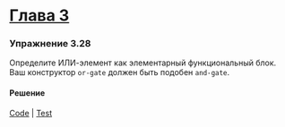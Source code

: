 # [Глава 3](../index.md#Глава-3)

### Упражнение 3.28
Определите ИЛИ-элемент как элементарный функциональный блок. Ваш конструктор `or-gate` должен быть подобен `and-gate`.

#### Решение
[Code](../../src/sicp/chapter03/3_28.clj) | [Test](../../test/sicp/chapter03/3_28_test.clj)

